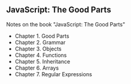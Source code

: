 ## JavaScript: The Good Parts

Notes on the book "JavaScript: The Good Parts"

* Chapter 1. Good Parts
* Chapter 2. Grammar
* Chapter 3. Objects
* Chapter 4. Functions
* Chapter 5. Inheritance
* Chapter 6. Arrays
* Chapter 7. Regular Expressions